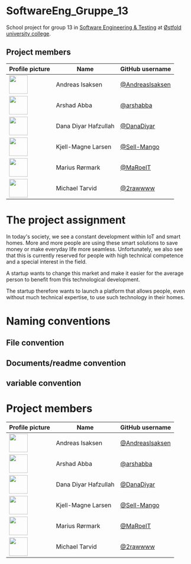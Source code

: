 # SoftwareEng_Gruppe_13
School project for group 13 in <a href="https://www.hiof.no/studier/emner/iio/itk/2024/host/itf20319.html">Software Engineering &amp; Testing</a> at <a href="https://www.hiof.no/english/">Østfold university college</a>.

## Project members
| Profile picture                                                                           | Name                 | GitHub username                                      |
|-------------------------------------------------------------------------------------------|----------------------|------------------------------------------------------|
| <img src="https://github.com/AndreasIsaksen.png" width="50" height="50"> | Andreas Isaksen      | [@AndreasIsaksen](https://github.com/AndreasIsaksen) |
| <img src="https://github.com/arshabba.png" width="50" height="50">     | Arshad Abba          | [@arshabba](https://github.com/arshabba)             |
| <img src="https://github.com/DanaDiyar.png" width="50" height="50">    | Dana Diyar Hafzullah | [@DanaDiyar](https://github.com/DanaDiyar)           |
| <img src="https://github.com/Sell-Mango.png" width="50" height="50">   | Kjell-Magne Larsen   | [@Sell-Mango](https://github.com/Sell-Mango)         |
| <img src="https://github.com/MaRoeIT.png" width="50" height="50">      | Marius Rørmark       | [@MaRoeIT](https://github.com/MaRoeIT)               |
| <img src="https://github.com/2rawwww.png" width="50" height="50">      | Michael Tarvid       | [@2rawwww](https://github.com/2rawwww)               |

# The project assignment

In today's society, we see a constant development within IoT and smart homes. More and more people are using these smart solutions to save money or make everyday life more seamless. Unfortunately, we also see that this is currently reserved for people with high technical competence and a special interest in the field.

A startup wants to change this market and make it easier for the average person to benefit from this technological development.

The startup therefore wants to launch a platform that allows people, even without much technical expertise, to use such technology in their homes.

# Naming conventions

## File convention

## Documents/readme convention

## variable convention

# Project members

| Profile picture                                                                              | Name                 | GitHub username                                      |
|----------------------------------------------------------------------------------------------|----------------------|------------------------------------------------------|
| <img src="https://github.com/AndreasIsaksen.png" width="50" height="50" border-radius="50%"> | Andreas Isaksen      | [@AndreasIsaksen](https://github.com/AndreasIsaksen) |
| <img src="https://github.com/arshabba.png" width="50" height="50" border-radius="50%">       | Arshad Abba          | [@arshabba](https://github.com/arshabba)             |
| <img src="https://github.com/DanaDiyar.png" width="50" height="50" border-radius="50%">      | Dana Diyar Hafzullah | [@DanaDiyar](https://github.com/DanaDiyar)           |
| <img src="https://github.com/Sell-Mango.png" width="50" height="50" border-radius="50%">     | Kjell-Magne Larsen   | [@Sell-Mango](https://github.com/Sell-Mango)         |
| <img src="https://github.com/MaRoeIT.png" width="50" height="50" border-radius="50%">        | Marius Rørmark       | [@MaRoeIT](https://github.com/MaRoeIT)               |
| <img src="https://github.com/2rawwww.png" width="50" height="50" border-radius="50%">        | Michael Tarvid       | [@2rawwww](https://github.com/2rawwww)               |